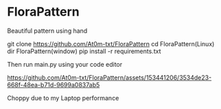 # FloraPattern
Beautiful pattern using hand

git clone https://github.com/At0m-txt/FloraPattern
cd FloraPattern(Linux) dir FloraPattern(window)
pip install -r requirements.txt

Then run main.py using your code editor


https://github.com/At0m-txt/FloraPattern/assets/153441206/3534de23-668f-48ea-b71d-9699a0837ab5

Choppy due to my Laptop performance
